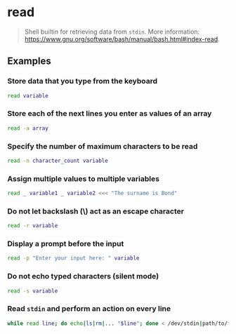 # read

> Shell builtin for retrieving data from `stdin`. More information: <https://www.gnu.org/software/bash/manual/bash.html#index-read>.

## Examples

### Store data that you type from the keyboard

```bash
read variable
```

### Store each of the next lines you enter as values of an array

```bash
read -a array
```

### Specify the number of maximum characters to be read

```bash
read -n character_count variable
```

### Assign multiple values to multiple variables

```bash
read _ variable1 _ variable2 <<< "The surname is Bond"
```

### Do not let backslash (\\) act as an escape character

```bash
read -r variable
```

### Display a prompt before the input

```bash
read -p "Enter your input here: " variable
```

### Do not echo typed characters (silent mode)

```bash
read -s variable
```

### Read `stdin` and perform an action on every line

```bash
while read line; do echo|ls|rm|... "$line"; done < /dev/stdin|path/to/file|...
```
